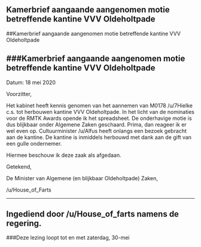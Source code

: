 ## Kamerbrief aangaande aangenomen motie betreffende kantine VVV Oldeholtpade 
 
##Kamerbrief aangaande aangenomen motie betreffende kantine VVV Oldeholtpade  
 
###Kamerbrief aangaande aangenomen motie betreffende kantine VVV Oldeholtpade 
---
Datum: 18 mei 2020

Voorzitter,

Het kabinet heeft kennis genomen van het aannemen van M0178 /u/7Hielke c.s. tot herbouwen kantine VVV Oldeholtpade. In het licht van de nominaties voor de RMTK Awards opende ik het spreadsheet. De onderhavige motie is dus blijkbaar onder Algemene Zaken geschaard. Prima, dan reageer ik er wel even op. Cultuurminister /u/Alfus heeft onlangs een bezoek gebracht aan de kantine. De kantine is inmiddels herbouwd met dank aan de gift van een gulle ondernemer. 

Hiermee beschouw ik deze zaak als afgedaan.

Getekend,

De Minister van Algemene (en blijkbaar Oldeholtpade) Zaken,

/u/House_of_Farts

---

## Ingediend door /u/House_of_farts namens de regering. 
 
###Deze lezing loopt tot en met zaterdag, 30-mei